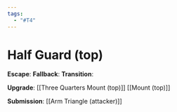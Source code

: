 ```yaml
---
tags:
  - "#T4"
---
```


# Half Guard (top)

**Escape**:
**Fallback**:
**Transition**:

**Upgrade**:
[[Three Quarters Mount (top)]]
[[Mount (top)]]

**Submission**:
[[Arm Triangle (attacker)]]
